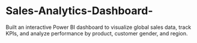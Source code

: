# Sales-Analytics-Dashboard-
Built an interactive Power BI dashboard to visualize global sales data, track KPIs, and analyze performance by product, customer gender, and region.
